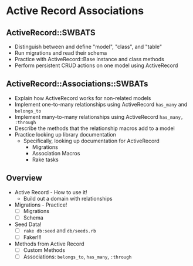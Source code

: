 Active Record Associations
==========================

## ActiveRecord::SWBATS

- Distinguish between and define "model", "class", and "table"
- Run migrations and read their schema
- Practice with ActiveRecord::Base instance and class methods
- Perform persistent CRUD actions on one model using ActiveRecord

## ActiveRecord::Associations::SWBATs

- Explain how ActiveRecord works for non-related models
- Implement one-to-many relationships using ActiveRecord `has_many` and `belongs_to`
- Implement many-to-many relationships using ActiveRecord `has_many, :through`
- Describe the methods that the relationship macros add to a model
- Practice looking up library documentation
  - Specifically, looking up documentation for ActiveRecord
    - Migrations
    - Association Macros
    - Rake tasks

## Overview

- Active Record - How to use it!
  - Build out a domain with relationships
- Migrations - Practice!
  - [ ] Migrations
  - [ ] Schema
- Seed Data!
  - [ ] `rake db:seed` and `db/seeds.rb`
  - [ ] Faker!!!
- Methods from Active Record
  - [ ] Custom Methods
  - [ ] Associations: `belongs_to`, `has_many`, `:through`
